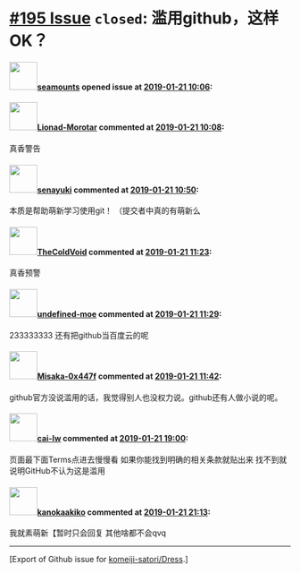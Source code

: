 # [\#195 Issue](https://github.com/komeiji-satori/Dress/issues/195) `closed`: 滥用github，这样OK？

#### <img src="https://avatars.githubusercontent.com/u/29792965?u=665c2e4cca71d059fa46e22ab189ec9becc7de09&v=4" width="50">[seamounts](https://github.com/seamounts) opened issue at [2019-01-21 10:06](https://github.com/komeiji-satori/Dress/issues/195):



#### <img src="https://avatars.githubusercontent.com/u/26913795?u=65172ed1c41a76791628cfb23e4cbdcd9f891fe9&v=4" width="50">[Lionad-Morotar](https://github.com/Lionad-Morotar) commented at [2019-01-21 10:08](https://github.com/komeiji-satori/Dress/issues/195#issuecomment-456017739):

真香警告

#### <img src="https://avatars.githubusercontent.com/u/27473098?v=4" width="50">[senayuki](https://github.com/senayuki) commented at [2019-01-21 10:50](https://github.com/komeiji-satori/Dress/issues/195#issuecomment-456031051):

本质是帮助萌新学习使用git！
（提交者中真的有萌新么

#### <img src="https://avatars.githubusercontent.com/u/10008227?u=ef14662368c28e778f8cb64aeeb3ceed385ba26d&v=4" width="50">[TheColdVoid](https://github.com/TheColdVoid) commented at [2019-01-21 11:23](https://github.com/komeiji-satori/Dress/issues/195#issuecomment-456040595):

真香预警

#### <img src="https://avatars.githubusercontent.com/u/29992205?u=d21fa94aa9af5a56cc1f51ab9482d88154ea62a9&v=4" width="50">[undefined-moe](https://github.com/undefined-moe) commented at [2019-01-21 11:29](https://github.com/komeiji-satori/Dress/issues/195#issuecomment-456042180):

233333333
还有把github当百度云的呢

#### <img src="https://avatars.githubusercontent.com/u/15797507?u=8f0af037965104b85573c521a9cfa5dbbbcad9bc&v=4" width="50">[Misaka-0x447f](https://github.com/Misaka-0x447f) commented at [2019-01-21 11:42](https://github.com/komeiji-satori/Dress/issues/195#issuecomment-456045812):

github官方没说滥用的话，我觉得别人也没权力说。github还有人做小说的呢。

#### <img src="https://avatars.githubusercontent.com/u/9162726?u=b384d1c3f097152883e792ae0348f91588fa530c&v=4" width="50">[cai-lw](https://github.com/cai-lw) commented at [2019-01-21 19:00](https://github.com/komeiji-satori/Dress/issues/195#issuecomment-456171211):

页面最下面Terms点进去慢慢看
如果你能找到明确的相关条款就贴出来
找不到就说明GitHub不认为这是滥用

#### <img src="https://avatars.githubusercontent.com/u/33431741?u=1d252dd0b2db0863eb3520fec85d4325846cd9c0&v=4" width="50">[kanokaakiko](https://github.com/kanokaakiko) commented at [2019-01-21 21:13](https://github.com/komeiji-satori/Dress/issues/195#issuecomment-456200285):

我就素萌新【暂时只会回复 其他啥都不会qvq


-------------------------------------------------------------------------------



[Export of Github issue for [komeiji-satori/Dress](https://github.com/komeiji-satori/Dress).]

